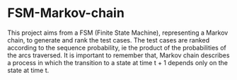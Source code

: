 # FSM-Markov-chain
This project aims from a FSM (Finite State Machine), representing a Markov chain, to generate and rank the test cases. The test cases are ranked according to the sequence probability, ie the product of the probabilities of the arcs traversed. It is important to remember that, Markov chain describes a process in which the transition to a state at time t + 1 depends only on the state at time t.


